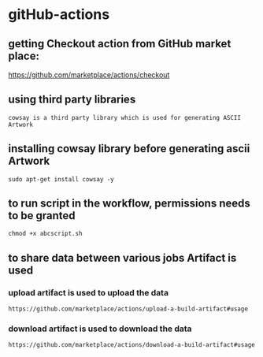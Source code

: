 # gitHub-actions

## getting Checkout action from GitHub market place: 
   https://github.com/marketplace/actions/checkout

## using third party libraries
    cowsay is a third party library which is used for generating ASCII Artwork

## installing cowsay library before generating ascii Artwork
    sudo apt-get install cowsay -y

## to run script in the workflow, permissions needs to be granted
    chmod +x abcscript.sh

## to share data between various jobs Artifact is used 

### upload artifact is used to upload the data
    https://github.com/marketplace/actions/upload-a-build-artifact#usage

### download artifact is used to download the data 
    https://github.com/marketplace/actions/download-a-build-artifact#usage